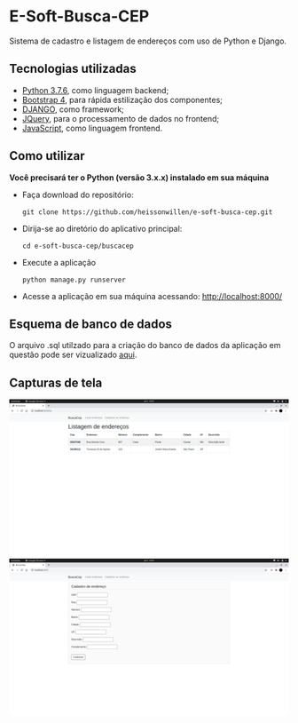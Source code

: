 
# E-Soft-Busca-CEP
Sistema de cadastro e listagem de endereços com uso de Python e Django.

## Tecnologias utilizadas
- [Python 3.7.6](https://www.python.org/), como linguagem backend;
- [Bootstrap 4](https://getbootstrap.com/), para rápida estilização dos componentes;
- [DJANGO](https://www.djangoproject.com/), como framework;
- [JQuery](https://jquery.com/), para o processamento de dados no frontend;
- [JavaScript](https://www.javascript.com/), como linguagem frontend.

## Como utilizar

 **Você precisará ter o Python (versão 3.x.x) instalado em sua máquina**


 - Faça download do repositório:


    ```
    git clone https://github.com/heissonwillen/e-soft-busca-cep.git
    ```


 - Dirija-se ao diretório do aplicativo principal:

    ```
    cd e-soft-busca-cep/buscacep
    ```

 - Execute a aplicação

    ```
    python manage.py runserver
    ```

  - Acesse a aplicação em sua máquina acessando: [http://localhost:8000/](http://localhost:8000/)

## Esquema de banco de dados
O arquivo .sql utilzado para a criação do banco de dados da aplicação em questão pode ser vizualizado [aqui](https://github.com/heissonwillen/e-soft-busca-cep/blob/master/address.sql).


## Capturas de tela
![Captura de tela](https://github.com/heissonwillen/e-soft-busca-cep/blob/master/img/screenshot00.png)
![Captura de tela](https://github.com/heissonwillen/e-soft-busca-cep/blob/master/img/screenshot01.png)
